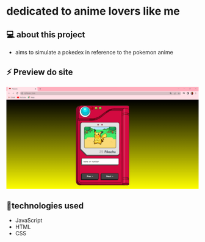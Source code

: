 # dedicated to anime lovers like me

## 💻 about this project
- aims to simulate a pokedex in reference to the pokemon anime

## ⚡ Preview do site
![Preview](assets/Captura%20de%20tela%202023-02-03%20154148.png)

## 🚀technologies used
- JavaScript
- HTML
- CSS